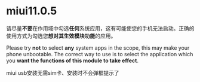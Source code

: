 # miui11.0.5
请尽量**不要**在作用域中勾选**任何**系统应用，这有可能使您的手机无法启动。正确的使用方式为勾选您**想对其生效模块功能**的应用。

Please try **not** to select **any** system apps in the scope, this may make your phone unbootable. The correct way to use is to select the application which you **want the functions of this module to take effect**.


miui usb安装无需sim卡、安装时不会弹框提示了
